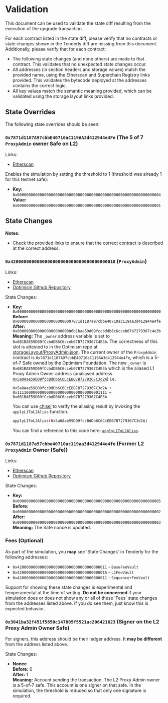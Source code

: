 # Validation

This document can be used to validate the state diff resulting from the execution of the upgrade
transaction.

For each contract listed in the state diff, please verify that no contracts or state changes shown in the Tenderly diff are missing from this document. Additionally, please verify that for each contract:

- The following state changes (and none others) are made to that contract. This validates that no unexpected state changes occur.
- All addresses (in section headers and storage values) match the provided name, using the Etherscan and Superchain Registry links provided. This validates the bytecode deployed at the addresses contains the correct logic.
- All key values match the semantic meaning provided, which can be validated using the storage layout links provided.

## State Overrides

The following state overrides should be seen:

### `0x7871d1187A97cbbE40710aC119AA3d412944e4Fe` (The 5 of 7 `ProxyAdmin` owner Safe on L2)

Links:
- [Etherscan](https://optimistic.etherscan.io/address/0x7871d1187A97cbbE40710aC119AA3d412944e4Fe)

Enables the simulation by setting the threshold to 1 (threshold was already 1 for this testnet safe):

- **Key:** `0x0000000000000000000000000000000000000000000000000000000000000004` <br/>
  **Value:** `0x0000000000000000000000000000000000000000000000000000000000000001`

## State Changes

**Notes:**
- Check the provided links to ensure that the correct contract is described at the correct address. 

### `0x4200000000000000000000000000000000000018` (`ProxyAdmin`)

Links:
- [Etherscan](https://optimistic.etherscan.io/address/0x4200000000000000000000000000000000000018)
- [Optimism Github Repository](https://github.com/ethereum-optimism/optimism/blob/bcdf96abe62da2caaacb0d9571518a7b6c872a37/op-service/predeploys/addresses.go#L23)

State Changes:
- **Key:** `0x0000000000000000000000000000000000000000000000000000000000000000` <br/>
  **Before:** `0x0000000000000000000000007871d1187a97cbbe40710ac119aa3d412944e4fe` <br/>
  **After:** `0x0000000000000000000000006b1bae59d09fccbddb6c6cceb07b7279367c4e3b` <br/>
  **Meaning:** The `_owner` address variable is set to `0x6B1BAE59D09fCcbdDB6C6cceb07B7279367C4E3b`. The correctness of
   this slot is attested to in the Optimism repo at [storageLayout/ProxyAdmin.json](https://github.com/ethereum-optimism/optimism/blob/develop/packages/contracts-bedrock/snapshots/storageLayout/ProxyAdmin.json#L4). The current owner of the `ProxyAdmin` contract is `0x7871d1187A97cbbE40710aC119AA3d412944e4Fe`, which is a 5-of-7 Safe owned by the Optimism Foundation. The new `_owner` is `0x6B1BAE59D09fCcbdDB6C6cceb07B7279367C4E3b` which is the aliased L1 Proxy Admin Owner address (unaliased address [`0x5a0Aae59D09fccBdDb6C6CcEB07B7279367C3d2A`](https://etherscan.io/address/0x5a0Aae59D09fccBdDb6C6CcEB07B7279367C3d2A)) i.e. 
   ```
   0x5a0Aae59D09fccBdDb6C6CcEB07B7279367C3d2A + 0x1111000000000000000000000000000000001111 = 0x6B1BAE59D09fCcbdDB6C6cceb07B7279367C4E3b
   ```
   You can use [chisel](https://book.getfoundry.sh/chisel/) to verify the aliasing result by invoking the `applyL1ToL2Alias` function.
   ```bash
   applyL1ToL2Alias(0x5a0Aae59D09fccBdDb6C6CcEB07B7279367C3d2A)
   ```
   You can find a reference to this code here: [`applyL1ToL2Alias`](https://github.com/ethereum-optimism/optimism/blob/op-contracts/v1.3.0/packages/contracts-bedrock/src/vendor/AddressAliasHelper.sol#L28).

### `0x7871d1187a97cbbe40710ac119aa3d412944e4fe` (Former L2 `ProxyAdmin` Owner (Safe))

Links:
- [Etherscan](https://optimistic.etherscan.io/address/0x7871d1187a97cbbe40710ac119aa3d412944e4fe)
- [Optimism Github Repository](https://github.com/ethereum-optimism/optimism/blob/bcdf96abe62da2caaacb0d9571518a7b6c872a37/op-service/predeploys/addresses.go#L23)

State Changes:
- **Key:** `0x0000000000000000000000000000000000000000000000000000000000000005` <br/>
  **Before:** `0x0000000000000000000000000000000000000000000000000000000000000002` <br/>
  **After:** `0x0000000000000000000000000000000000000000000000000000000000000003` <br/>
  **Meaning:** The Safe nonce is updated.

### Fees (Optional)
As part of the simulation, you **may** see 'State Changes' in Tenderly for the following addresses: 

- `0x4200000000000000000000000000000000000011` - `BaseFeeVault`
- `0x420000000000000000000000000000000000001A` - `L1FeeVault`
- `0x4200000000000000000000000000000000000011` - `SequencerFeeVault`

Support for showing these state changes is experimental and temperamental at the time of writing. **Do not be concerned** if your simulation does or does not show any or all of these 'Fees' state changes from the addresses listed above. If you do see them, just know this is expected behavior.

### `0x3041ba32f451f5850c147805f5521ac206421623` (Signer on the L2 Proxy Admin Owner Safe)
For signers, this address should be their ledger address. It **may be different** from the address listed above.

State Changes:
- **Nonce** <br/>
  **Before:** 0 <br/>
  **After:** 1 <br/>
  **Meaning:** Account sending the transaction. The L2 Proxy Admin owner is a 5-of-7 safe. This account is one signer on that safe. In the simulation, the threshold is reduced so that only one signature is required.

